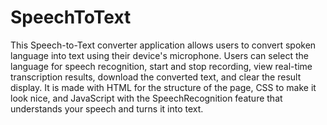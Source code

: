 # SpeechToText

This Speech-to-Text converter application allows users to convert spoken language into text using their device's microphone. Users can select the language for speech recognition, start and stop recording, view real-time transcription results, download the converted text, and clear the result display. It is made with HTML for the structure of the page, CSS to make it look nice, and JavaScript with the SpeechRecognition feature that understands your speech and turns it into text.
